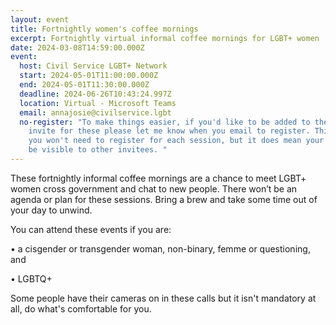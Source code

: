 ```yaml
---
layout: event
title: Fortnightly women's coffee mornings
excerpt: Fortnightly virtual informal coffee mornings for LGBT+ women
date: 2024-03-08T14:59:00.000Z
event:
  host: Civil Service LGBT+ Network
  start: 2024-05-01T11:00:00.000Z
  end: 2024-05-01T11:30:00.000Z
  deadline: 2024-06-26T10:43:24.997Z
  location: Virtual - Microsoft Teams
  email: annajosie@civilservice.lgbt
  no-register: "To make things easier, if you'd like to be added to the recurring
    invite for these please let me know when you email to register. This means
    you won't need to register for each session, but it does mean your name will
    be visible to other invitees. "
---
```

These fortnightly informal coffee mornings are a chance to meet LGBT+ women cross government and chat to new people. There won’t be an agenda or plan for these sessions. Bring a brew and take some time out of your day to unwind. 

You can attend these events if you are:

• a cisgender or transgender woman, non-binary, femme or questioning, and

• LGBTQ+

S﻿ome people have their cameras on in these calls but it isn't mandatory at all, do what's comfortable for you.